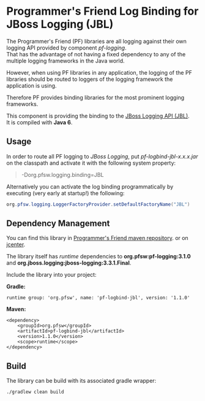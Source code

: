 # Programmer's Friend Log Binding for JBoss Logging (JBL)

The Programmer's Friend (PF) libraries are all logging against their own logging API provided by component *pf-logging*.  
That has the advantage of not having a fixed dependency to any of the multiple logging frameworks in the Java world.

However, when using PF libraries in any application, the logging of the PF libraries should be routed to loggers of the
logging framework the application is using.

Therefore PF provides binding libraries for the most prominent logging frameworks.

This component is providing the binding to the [JBoss Logging API (JBL)](https://github.com/jboss-logging).  
It is compiled with **Java 6**.

## Usage

In order to route all PF logging to *JBoss Logging*, put *pf-logbind-jbl-x.x.x.jar* on the classpath and activate it with
the following system property:

> -Dorg.pfsw.logging.binding=JBL

Alternatively you can activate the log binding programmatically by executing (very early at startup!) the following:

```java
org.pfsw.logging.LoggerFactoryProvider.setDefaultFactoryName("JBL")
```

## Dependency Management

You can find this library in [Programmer's Friend maven repository](http://pfsw.org/maven/repo/).
or on [jcenter](https://jcenter.bintray.com/org/pfsw/).

The library itself has _runtime_ dependencies to **org.pfsw:pf-logging:3.1.0** and **org.jboss.logging:jboss-logging:3.3.1.Final**.


Include the library into your project:

__Gradle:__

````
runtime group: 'org.pfsw', name: 'pf-logbind-jbl', version: '1.1.0'
````

__Maven:__

````
<dependency>
    <groupId>org.pfsw</groupId>
    <artifactId>pf-logbind-jbl</artifactId>
    <version>1.1.0</version>
    <scope>runtime</scope>
</dependency>
````


## Build

The library can be build with its associated gradle wrapper:

``./gradlew clean build``

